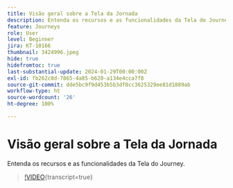 ```yaml
---
title: Visão geral sobre a Tela da Jornada
description: Entenda os recursos e as funcionalidades da Tela do Journey.
feature: Journeys
role: User
level: Beginner
jira: KT-10166
thumbnail: 3424996.jpeg
hide: true
hidefromtoc: true
last-substantial-update: 2024-01-29T00:00:00Z
exl-id: fb262c8d-7865-4a85-b620-a134e4cca7f8
source-git-commit: dde5bc9f9d453b5b3df8cc3625329ee81d1889ab
workflow-type: ht
source-wordcount: '26'
ht-degree: 100%

---
```


# Visão geral sobre a Tela da Jornada

Entenda os recursos e as funcionalidades da Tela do Journey.

>[!VIDEO](https://video.tv.adobe.com/v/344636?quality=12&learn=on&captions=por_br){transcript=true}
